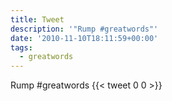 ```yaml
---
title: Tweet
description: '"Rump #greatwords"'
date: '2010-11-10T18:11:59+00:00'
tags:
  - greatwords
---
```

Rump #greatwords
      {{< tweet 0 0 >}}
    
